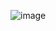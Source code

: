 ![image](https://user-images.githubusercontent.com/105628384/216271598-08a9f95a-a312-4c6e-8179-0188516cc9eb.png)
